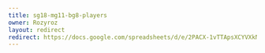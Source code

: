 ```yaml
---
title: sg18-mg11-bg8-players
owner: Rozyroz
layout: redirect
redirect: https://docs.google.com/spreadsheets/d/e/2PACX-1vTTApsXCYVXkNvgRypF_VgQT-9hnPcyGSwf8wXyW4aDii7obeXRjljWwEAxXsShKtlNiJrAm3-TuAQY/pubhtml
---
```

